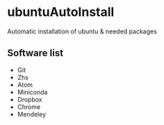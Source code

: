# ubuntuAutoInstall
Automatic installation of ubuntu &amp; needed packages

## Software list
* Git
* Zhs
* Atom
* Miniconda
* Dropbox
* Chrome
* Mendeley
